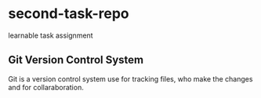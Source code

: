 # second-task-repo
learnable task assignment

## Git Version Control System

Git is a version control system use for tracking files, who make the changes and for collaraboration.
